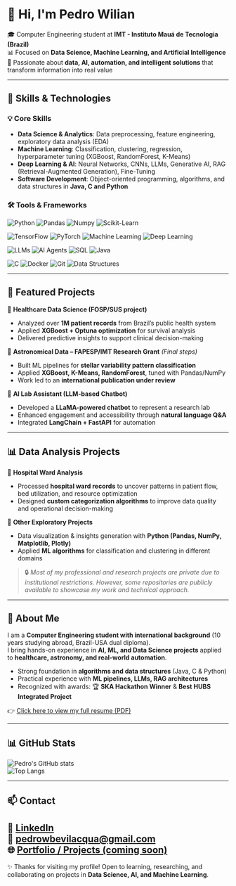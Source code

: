 # 👋 Hi, I'm Pedro Wilian

🎓 Computer Engineering student at **IMT - Instituto Mauá de Tecnologia (Brazil)**  
📊 Focused on **Data Science, Machine Learning, and Artificial Intelligence**  
🤖 Passionate about **data, AI, automation, and intelligent solutions** that transform information into real value  

---

## 🚀 Skills & Technologies

### 💡 Core Skills
- **Data Science & Analytics**: Data preprocessing, feature engineering, exploratory data analysis (EDA)  
- **Machine Learning**: Classification, clustering, regression, hyperparameter tuning (XGBoost, RandomForest, K-Means)  
- **Deep Learning & AI**: Neural Networks, CNNs, LLMs, Generative AI, RAG (Retrieval-Augmented Generation), Fine-Tuning  
- **Software Development**: Object-oriented programming, algorithms, and data structures in **Java, C and Python**

### 🛠️ Tools & Frameworks

<p align="left">
  <img alt="Python" src="https://img.shields.io/badge/Python-3776AB?style=for-the-badge&logo=python&logoColor=white" />
  <img alt="Pandas" src="https://img.shields.io/badge/Pandas-150458?style=for-the-badge&logo=pandas&logoColor=white" />
  <img alt="Numpy" src="https://img.shields.io/badge/Numpy-013243?style=for-the-badge&logo=numpy&logoColor=white" />
  <img alt="Scikit-Learn" src="https://img.shields.io/badge/Scikit--Learn-F7931E?style=for-the-badge&logo=scikitlearn&logoColor=white" />
</p>

<p align="left">
  <img alt="TensorFlow" src="https://img.shields.io/badge/TensorFlow-FF6F00?style=for-the-badge&logo=tensorflow&logoColor=white" />
  <img alt="PyTorch" src="https://img.shields.io/badge/PyTorch-EE4C2C?style=for-the-badge&logo=pytorch&logoColor=white" />
  <img alt="Machine Learning" src="https://img.shields.io/badge/Machine%20Learning-102230?style=for-the-badge&logo=azuremachinelearning&logoColor=white" />
  <img alt="Deep Learning" src="https://img.shields.io/badge/Deep%20Learning-FF1493?style=for-the-badge&logo=openaigym&logoColor=white" />
</p>

<p align="left">
  <img alt="LLMs" src="https://img.shields.io/badge/Large%20Language%20Models-2E77BC?style=for-the-badge&logo=openai&logoColor=white" />
  <img alt="AI Agents" src="https://img.shields.io/badge/AI%20Agents-7A1FA2?style=for-the-badge&logo=robotframework&logoColor=white" />
  <img alt="SQL" src="https://img.shields.io/badge/SQL-00758F?style=for-the-badge&logo=postgresql&logoColor=white" />
  <img alt="Java" src="https://img.shields.io/badge/Java-ED8B00?style=for-the-badge&logo=java&logoColor=white" />
</p>

<p align="left">
  <img alt="C" src="https://img.shields.io/badge/C-00599C?style=for-the-badge&logo=c&logoColor=white" />
  <img alt="Docker" src="https://img.shields.io/badge/Docker-2496ED?style=for-the-badge&logo=docker&logoColor=white" />
  <img alt="Git" src="https://img.shields.io/badge/Git-F05032?style=for-the-badge&logo=git&logoColor=white" />
  <img alt="Data Structures" src="https://img.shields.io/badge/Data%20Structures-025E8C?style=for-the-badge&logo=dependabot&logoColor=white" />
</p>


---

## 📂 Featured Projects

🔹 **Healthcare Data Science (FOSP/SUS project)**  
- Analyzed over **1M patient records** from Brazil’s public health system  
- Applied **XGBoost + Optuna optimization** for survival analysis  
- Delivered predictive insights to support clinical decision-making  

🔹 **Astronomical Data – FAPESP/IMT Research Grant** *(Final steps)*  
- Built ML pipelines for **stellar variability pattern classification**  
- Applied **XGBoost, K-Means, RandomForest**, tuned with Pandas/NumPy  
- Work led to an **international publication under review**  

🔹 **AI Lab Assistant (LLM-based Chatbot)**  
- Developed a **LLaMA-powered chatbot** to represent a research lab  
- Enhanced engagement and accessibility through **natural language Q&A**  
- Integrated **LangChain + FastAPI** for automation  

---

## 📊 Data Analysis Projects

🔹 **Hospital Ward Analysis**  
- Processed **hospital ward records** to uncover patterns in patient flow, bed utilization, and resource optimization  
- Designed **custom categorization algorithms** to improve data quality and operational decision-making  

🔹 **Other Exploratory Projects**  
- Data visualization & insights generation with **Python (Pandas, NumPy, Matplotlib, Plotly)**  
- Applied **ML algorithms** for classification and clustering in different domains  

> 🔒 *Most of my professional and research projects are private due to institutional restrictions. However, some repositories are publicly available to showcase my work and technical approach.*  

---

## 📄 About Me

I am a **Computer Engineering student with international background** (10 years studying abroad, Brazil-USA dual diploma).  
I bring hands-on experience in **AI, ML, and Data Science projects** applied to **healthcare, astronomy, and real-world automation**.  

- Strong foundation in **algorithms and data structures** (Java, C & Python)  
- Practical experience with **ML pipelines, LLMs, RAG architectures**  
- Recognized with awards: 🏆 **SKA Hackathon Winner** & **Best HUBS Integrated Project**  

👉 [Click here to view my full resume (PDF)]([https://drive.google.com/](https://drive.google.com/file/d/1iIfEUVCKTngI7VWAjaGzIFusnZ5SFaL-/view?usp=sharing))

---

## 📊 GitHub Stats

![Pedro's GitHub stats](https://github-readme-stats.vercel.app/api?username=pedrowilian&show_icons=true&theme=tokyonight)  
![Top Langs](https://github-readme-stats.vercel.app/api/top-langs/?username=pedrowilian&layout=compact&theme=tokyonight)

---

## 📫 Contact

💼 [LinkedIn](https://www.linkedin.com/in/pedrowilian)  
📧 **pedrowbevilacqua@gmail.com**  
🌐 [Portfolio / Projects (coming soon)](https://github.com/pedrowilian)  
---

✨ Thanks for visiting my profile! Open to learning, researching, and collaborating on projects in **Data Science, AI, and Machine Learning**.
